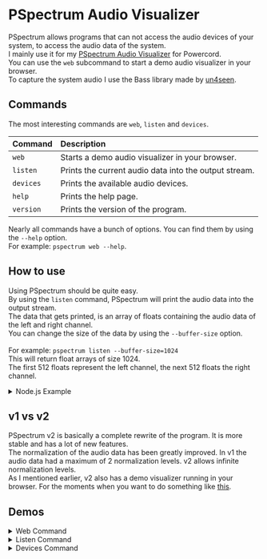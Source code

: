 # PSpectrum Audio Visualizer

PSpectrum allows programs that can not access the audio devices of your system, to access the audio data of the system. <br>
I mainly use it for my <a href="https://github.com/malte-linke/powercord-pspectrum">PSpectrum Audio Visualizer</a> for Powercord. <br>
You can use the `web` subcommand to start a demo audio visualizer in your browser. <br>
To capture the system audio I use the Bass library made by <a href="https://www.un4seen.com/">un4seen</a>.

## Commands

The most interesting commands are `web`, `listen` and `devices`.<br>

| Command   | Description                                           |
| :-------- | :---------------------------------------------------- |
| `web`     | Starts a demo audio visualizer in your browser.       |
| `listen`  | Prints the current audio data into the output stream. |
| `devices` | Prints the available audio devices.                   |
| `help`    | Prints the help page.                                 |
| `version` | Prints the version of the program.                    |

Nearly all commands have a bunch of options. You can find them by using the `--help` option.<br>
For example: `pspectrum web --help`.

## How to use

Using PSpectrum should be quite easy. <br>
By using the `listen` command, PSpectrum will print the audio data into the output stream. <br>
The data that gets printed, is an array of floats containing the audio data of the left and right channel. <br>
You can change the size of the data by using the `--buffer-size` option. <br>
<br>
For example: `pspectrum listen --buffer-size=1024` <br>
This will return float arrays of size 1024. <br>
The first 512 floats represent the left channel, the next 512 floats the right channel. <br>

<details>
  <summary>Node.js Example</summary>

```js
const { spawn } = require('child_process');

// spawn PSpectrum
var pspectrum = spawn('PSpectrum.exe', ['listen']);

// process the output
pspectrum.stdout.on('data', (line) => {
  let data = JSON.parse(line);               // this will contain the left and right channel
  let left = data.slice(0, data.length / 2); // left channel
  let right = data.slice(data.length / 2);   // right channel

  // do something with the data
  ...
});
```

</details>

## v1 vs v2

PSpectrum v2 is basically a complete rewrite of the program. It is more stable and has a lot of new features. <br>
The normalization of the audio data has been greatly improved. In v1 the audio data had a maximum of 2 normalization levels. v2 allows infinite normalization levels. <br>
As I mentioned earlier, v2 also has a demo visualizer running in your browser. For the moments when you want to do something like <a href="https://i.imgur.com/my2ZJlF.mp4">this</a>.

## Demos

<details>
  <summary>Web Command</summary>

  ```cmd
  PSpectrum.exe web -b 512
  ```
  <img src="https://i.imgur.com/LKjcoxS.gif">
</details>

<details>
  <summary>Listen Command</summary>

  ```cmd
  PSpectrum.exe listen -b 64
  ```
  <img src="https://i.imgur.com/Iagc9NI.gif">
</details>

<details>
  <summary>Devices Command</summary>
  
  ```cmd
  PSpectrum.exe devices --output
  PSpectrum.exe devices --input
  ```
  <img src="https://i.imgur.com/Y8vaW57.gif">
</details>
